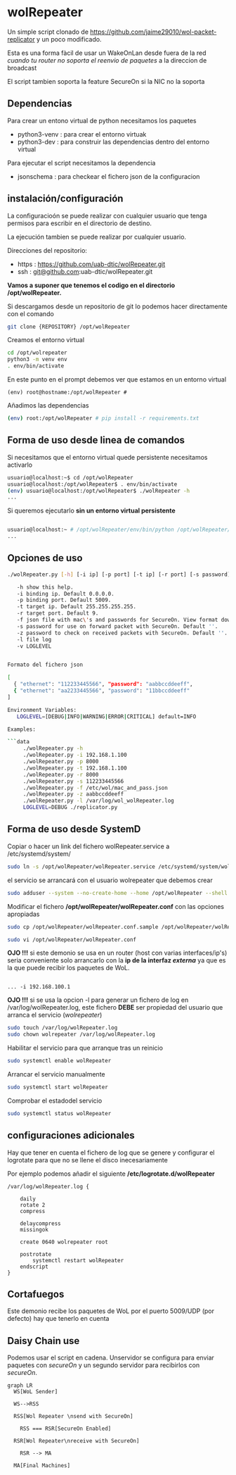 # wolRepeater

Un simple script clonado de <https://github.com/jaime29010/wol-packet-replicator> y un poco modificado.

Esta es una forma fàcil de usar un WakeOnLan desde fuera de la red _cuando tu router no soporta el reenvio de paquetes_ a la direccion de broadcast

El script tambien soporta la feature SecureOn si la NIC no la soporta

## Dependencias

Para crear un entono virtual de python necesitamos los paquetes

- python3-venv  : para crear el entorno virtuak
- python3-dev   : para construir las dependencias dentro del entorno virtual
  
Para ejecutar el script necesitamos la dependencia

- jsonschema    : para checkear el fichero json de la configuracion

## instalación/configuración

La configuracioón se puede realizar con cualquier usuario que tenga permisos para escribir en el directorio de destino.

La ejecución tambien se puede realizar por cualquier usuario.

Direcciones del repositorio:

- https : https://github.com/uab-dtic/wolRepeater.git
- ssh   : git@github.com:uab-dtic/wolRepeater.git

**Vamos a suponer que tenemos el codigo en el directorio /opt/wolRepeater.**

Si descargamos desde un repositorio de git lo podemos hacer directamente con el comando

```bash
git clone {REPOSITORY} /opt/wolRepeater
```

Creamos el entorno virtual

```bash
cd /opt/wolrepeater
python3 -m venv env
. env/bin/activate
```

En este punto en el prompt debemos ver que estamos en un entorno virtual

```data
(env) root@hostname:/opt/wolRepeater #
```

Añadimos las dependencias

```bash
(env) root:/opt/wolRepeater # pip install -r requirements.txt
```

## Forma de uso desde linea de comandos

Si necesitamos que el entorno virtual quede persistente necesitamos activarlo

```bash
usuario@localhost:~$ cd /opt/wolRepeater
usuario@localhost:/opt/wolRepeater$ . env/bin/activate
(env) usuario@localhost:/opt/wolRepeater$ ./wolRepeater -h
...
```

Si queremos ejecutarlo **sin un entorno virtual persistente**

```bash

usuario@localhost:~ # /opt/wolRepeater/env/bin/python /opt/wolRepeater/wolReperater.py -h
...

```

## Opciones de uso

```bash
./wolRepeater.py [-h] [-i ip] [-p port] [-t ip] [-r port] [-s password] [-z password] [-f mac_and_passwd_json_file] [-l log file]

   -h show this help.
   -i binding ip. Default 0.0.0.0.
   -p binding port. Default 5009.
   -t target ip. Default 255.255.255.255.
   -r target port. Default 9.
   -f json file with mac\'s and passwords for SecureOn. View format down.
   -s password for use on forward packet with SecureOn. Default ''.
   -z password to check on received packets with SecureOn. Default ''.
   -l file log
   -v LOGLEVEL


Formato del fichero json

[
  { "ethernet": "112233445566", "password": "aabbccddeeff",
  { "ethernet": "aa2233445566", "password": "11bbccddeeff"  
]

Environment Variables:
   LOGLEVEL=[DEBUG|INFO|WARNING|ERROR|CRITICAL] default=INFO

Examples:

```data
     ./wolRepeater.py -h
     ./wolRepeater.py -i 192.168.1.100
     ./wolRepeater.py -p 8000
     ./wolRepeater.py -t 192.168.1.100
     ./wolRepeater.py -r 8000
     ./wolRepeater.py -s 112233445566
     ./wolRepeater.py -f /etc/wol/mac_and_pass.json
     ./wolRepeater.py -z aabbccddeeff
     ./wolRepeater.py -l /var/log/wol_wolRepeater.log
     LOGLEVEL=DEBUG ./replicator.py
```

## Forma de uso desde SystemD

Copiar o hacer un link del fichero wolRepeater.service a /etc/systemd/system/

```bash
sudo ln -s /opt/wolRepeater/wolRepeater.service /etc/systemd/system/wolRepeater.service
```
el servicio se arrancará con el usuario wolrepeater que debemos crear

```bash
sudo adduser --system --no-create-home --home /opt/wolRepeater --shell /usr/sbin/nologin wolrepeater
```

Modificar el fichero **/opt/wolRepeater/wolRepeater.conf** con las opciones apropiadas

```bash
sudo cp /opt/wolRepeater/wolRepeater.conf.sample /opt/wolRepeater/wolRepeater.conf

sudo vi /opt/wolRepeater/wolRepeater.conf
```

**OJO !!!** si este demonio se usa en un router (host con varias interfaces/ip's) seria conveniente solo arrancarlo con la **ip de la interfaz _externa_** ya que es la que puede recibir los paquetes de WoL.

```data

... -i 192.168.100.1

```

**OJO !!!** si se usa la opcion -l para generar un fichero de log en /var/log/wolRepeater.log, este fichero **DEBE** ser propiedad del usuario que arranca el servicio (_wolrepeater_)

```bash
sudo touch /var/log/wolRepeater.log
sudo chown wolrepeater /var/log/wolRepeater.log
```

Habilitar el servicio para que arranque tras un reinicio

```bash
sudo systemctl enable wolRepeater
```

Arrancar el servicio manualmente

```bash
sudo systemctl start wolRepeater
```

Comprobar el estadodel servicio

```bash
sudo systemctl status wolRepeater
```

## configuraciones adicionales

Hay que tener en cuenta el fichero de log que se genere y configurar el logrotate para que no se llene el disco inecesariamente

Por ejemplo podemos añadir el siguiente **/etc/logrotate.d/wolRepeater**

```data
/var/log/wolRepeater.log {

    daily
    rotate 2
    compress

    delaycompress
    missingok

    create 0640 wolrepeater root

    postrotate
        systemctl restart wolRepeater
    endscript
}
```

## Cortafuegos

Este demonio recibe los paquetes de WoL por el puerto 5009/UDP (por defecto) hay que tenerlo en cuenta

## Daisy Chain use

Podemos usar el script en cadena. Unservidor se configura para enviar paquetes con  _secureOn_ y un segundo servidor para recibirlos con  _secureOn_.

```mermaid
graph LR
  WS[WoL Sender]

  WS-->RSS

  RSS[Wol Repeater \nsend with SecureOn]

    RSS === RSR[SecureOn Enabled]

  RSR[Wol Repeater\nreceive with SecureOn]
    
    RSR --> MA

  MA[Final Machines]

```
